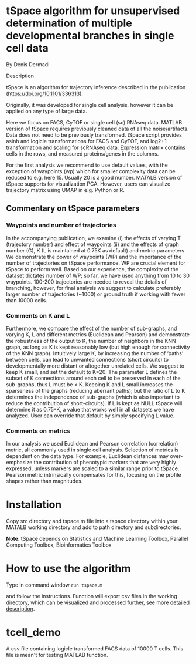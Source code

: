 # tSpace algorithm for unsupervised determination of multiple developmental branches in single cell data

By Denis Dermadi

Description

tSpace is an algorithm for trajectory inference described in the publication (https://doi.org/10.1101/336313).

Originally, it was developed for single cell analysis, however it can be applied on any type of large data.

Here we focus on FACS, CyTOF or single cell (sc) RNAseq data. MATLAB version of tSpace requires previously cleaned data of all the noise/artifacts. Data does not need to be previously transformed. tSpace script provides asinh and logicle transformations for FACS and CyTOF, and log2+1 transformation and scaling for scRNAseq data. Expression matrix contains cells in the rows, and measured proteins/genes in the columns.

For the first analysis we recommend to use default values, with the exception of waypoints (wp) which for smaller complexity data can be reduced to e.g. here 15. Usually 20 is a good number. MATALB version of tSpace supports for visualization PCA. However, users can visualize trajectory matrix using UMAP in e.g. Python or R.

## Commentary on tSpace parameters

### Waypoints and number of trajectories

In the accompanying publication, we examine (i) the effects of varying T (trajectory number) and effect of waypoints (ii) and the effects of graph number (G), K (L is maintained at 0.75K as default) and metric parameters. We demonstrate the power of waypoints (WP) and the importance of the number of trajectories on tSpace performance. WP are crucial element for tSpace to perform well. Based on our experience, the complexity of the dataset dictates number of WP; so far, we have used anything from 10 to 30 waypoints. 100-200 trajectories are needed to reveal the details of branching, however, for final analysis we suggest to calculate preferably larger number of trajectories (~1000) or ground truth if working with fewer than 10000 cells.

### Comments on K and L

Furthermore, we compare the effect of the number of sub-graphs, and varying K, L and different metrics (Euclidean and Pearson) and demonstrate the robustness of the output to K, the number of neighbors in the KNN graph, as long as K is kept reasonably low (but high enough for connectivity of the KNN graph). Intuitively large K, by increasing the number of ‘paths’ between cells, can lead to unwanted connections (short circuits) to developmentally more distant or altogether unrelated cells. We suggest to keep K small, and set the default to K=20. The parameter L defines the subset of K connections around each cell to be preserved in each of the sub-graphs, thus L must be < K. Keeping K and L small increases the sparseness of the graphs (reducing aberrant paths); but the ratio of L to K determines the independence of sub-graphs (which is also important to reduce the contribution of short-circuits). If L is kept as NULL tSpace will determine it as 0.75`*`K, a value that works well in all datasets we have analyzed. User can override that default by simply specifying L value.

### Comments on metrics

In our analysis we used Euclidean and Pearson correlation (correlation) metric, all commonly used in single cell analysis. Selection of metrics is dependent on the data type. For example, Euclidean distances may over-emphasize the contribution of phenotypic markers that are very highly expressed, unless markers are scaled to a similar range prior to tSpace. Pearson metric intrinsically compensates for this, focusing on the profile shapes rather than magnitudes.


# Installation

Copy src directory and tspace.m file into a tspace directory within your MATALB working directory and add to path directory and subdirectories. 

**Note**: 
tSpace depends on 
Statistics and Machine Learning Toolbox, 
Parallel Computing Toolbox, 
Bioinformatics Toolbox


# How to use the algorithm

Type in command window
`run tspace.m`

and follow the instructions. 
Function will export csv files in the working directory, which can be visualized and processed further, see more [detailed description](http://denisdermadi.com/tspace-trajectory-inference-algorithm).

# tcell_demo

A csv file containing logicle transformed FACS data of 10000 T cells. This file is mean't for testing MATLAB function.

